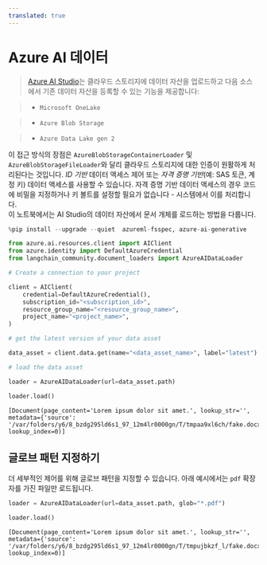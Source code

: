 ```yaml
---
translated: true
---
```


# Azure AI 데이터

>[Azure AI Studio](https://ai.azure.com/)는 클라우드 스토리지에 데이터 자산을 업로드하고 다음 소스에서 기존 데이터 자산을 등록할 수 있는 기능을 제공합니다:

>

>- `Microsoft OneLake`

>- `Azure Blob Storage`

>- `Azure Data Lake gen 2`  

이 접근 방식의 장점은 `AzureBlobStorageContainerLoader` 및 `AzureBlobStorageFileLoader`와 달리 클라우드 스토리지에 대한 인증이 원활하게 처리된다는 것입니다. *ID 기반* 데이터 액세스 제어 또는 *자격 증명 기반*(예: SAS 토큰, 계정 키) 데이터 액세스를 사용할 수 있습니다. 자격 증명 기반 데이터 액세스의 경우 코드에 비밀을 지정하거나 키 볼트를 설정할 필요가 없습니다 - 시스템에서 이를 처리합니다.  
이 노트북에서는 AI Studio의 데이터 자산에서 문서 개체를 로드하는 방법을 다룹니다.  

```python
%pip install --upgrade --quiet  azureml-fsspec, azure-ai-generative
```  

```python
from azure.ai.resources.client import AIClient
from azure.identity import DefaultAzureCredential
from langchain_community.document_loaders import AzureAIDataLoader
```  

```python
# Create a connection to your project

client = AIClient(
    credential=DefaultAzureCredential(),
    subscription_id="<subscription_id>",
    resource_group_name="<resource_group_name>",
    project_name="<project_name>",
)
```  

```python
# get the latest version of your data asset

data_asset = client.data.get(name="<data_asset_name>", label="latest")
```  

```python
# load the data asset

loader = AzureAIDataLoader(url=data_asset.path)
```  

```python
loader.load()
```  

```output
[Document(page_content='Lorem ipsum dolor sit amet.', lookup_str='', metadata={'source': '/var/folders/y6/8_bzdg295ld6s1_97_12m4lr0000gn/T/tmpaa9xl6ch/fake.docx'}, lookup_index=0)]
```

## 글로브 패턴 지정하기

더 세부적인 제어를 위해 글로브 패턴을 지정할 수 있습니다. 아래 예시에서는 `pdf` 확장자를 가진 파일만 로드됩니다.


```python
loader = AzureAIDataLoader(url=data_asset.path, glob="*.pdf")
```  

```python
loader.load()
```  

```output
[Document(page_content='Lorem ipsum dolor sit amet.', lookup_str='', metadata={'source': '/var/folders/y6/8_bzdg295ld6s1_97_12m4lr0000gn/T/tmpujbkzf_l/fake.docx'}, lookup_index=0)]
```

